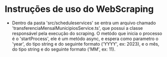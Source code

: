 # Instruções de uso do WebScraping
- Dentro da pasta 'src/scheduleservices' se entra um arquivo chamado 'transferenciaMensalMunicipiosService.ts', que possui a classe responsável pela execução do scraping. O metódo que inicia o processo é o 'startProcess', ele é um metódo async, e espera como parametro o 'year', do tipo string e do seguinte formato ('YYYY', ex: 2023), e o mês, do tipo string e do seguinte formato ('MM', ex: 11). 